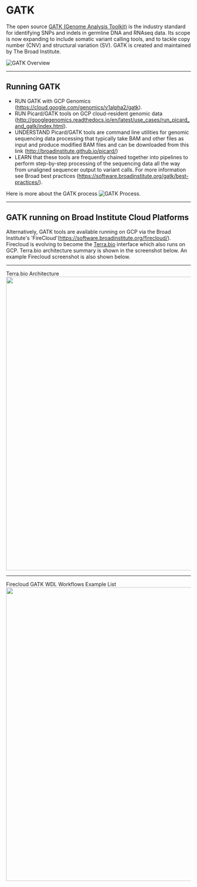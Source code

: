 # GATK

The open source [GATK (Genome Analysis Toolkit)](https://software.broadinstitute.org/gatk/) is the industry standard for identifying SNPs and indels in germline DNA and RNAseq data. Its scope is now expanding to include somatic variant calling tools, and to tackle copy number (CNV) and structural variation (SV). GATK is created and maintained by The Broad Institute.

![GATK Overview](https://github.com/lynnlangit/TeamTeri/blob/master/Images/GATK-1.png)

----

## Running GATK

- RUN GATK with GCP Genomics (https://cloud.google.com/genomics/v1alpha2/gatk). 
- RUN Picard/GATK tools on GCP cloud-resident genomic data (http://googlegenomics.readthedocs.io/en/latest/use_cases/run_picard_and_gatk/index.html).
- UNDERSTAND Picard/GATK tools are command line utilities for genomic sequencing data processing that typically take BAM and other files as input and produce modified BAM files and can be downloaded from this link (http://broadinstitute.github.io/picard/)
- LEARN that these tools are frequently chained together into pipelines to perform step-by-step processing of the sequencing data all the way from unaligned sequencer output to variant calls. For more information see Broad best practices (https://software.broadinstitute.org/gatk/best-practices/).

Here is more about the GATK process
![GATK Process](https://github.com/lynnlangit/TeamTeri/blob/master/Images/GATK-deep.png).

----

## GATK running on Broad Institute Cloud Platforms

Alternatively, GATK tools are available running on GCP via the Broad Institute's 'FireCloud'(https://software.broadinstitute.org/firecloud/).  Firecloud is evolving to become the [Terra.bio](https://terra.bio/) interface which also runs on GCP.  Terra.bio architecture summary is shown in the screenshot below.  An example Firecloud screenshot is also shown below.

---

Terra.bio Architecture  
<img src="https://github.com/lynnlangit/TeamTeri/blob/master/Images/Terra-arch.png" width=800>  

---


Firecloud GATK WDL Workflows Example List
<img src="https://github.com/lynnlangit/TeamTeri/blob/master/Images/GATK-FireCloud.png" width=800>





